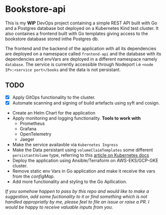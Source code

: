 # Bookstore-api

This is my **WIP** DevOps project containing a simple REST API built with Go and a Postgres database bot deployed on a Kubernetes Kind test cluster. It also containes a frontend built with Go templates giving access to the bookstore database stored inthe Postgres db.

The frontend and the backend of the application with all its dependencies are deployed on a namespace called `frontend-api` and the database with its dependencies and envVars are deployed in a different namespace namely `database`. The service is currently accessible through Nodeport i.e `<node IP>:<service port>/books` and the data is not persistant.

## TODO

- [x] Apply GitOps functionality to the cluster. 
- [x] Automate scanning and signing of build artefacts using syft and cosign. 
- Create an Helm Chart for the application
- Apply monitoring and logging functionality.
    **Tools to work with**
    - Prometheus
    - Grafana
    - OpenTelemetry
    - Jaeger
- Make the service availavble via `Kubernetes Ingress`
- Make the Data persistant using `volumeClaimTemplates` some different `persistantVolume` type, referring to this [article on Kubernetes docs](https://kubernetes.io/docs/tasks/run-application/run-replicated-stateful-application/)
- Deploy the application using Ansible/Terraform on AWS-EKS/GCP-GKE cluster.
- Remove static env Vars in Go application and make it receive the vars from the *configMap*.
- Add more functionality and styling to the Go Apllication.


*If you somehow happen to pass by this repo and would like to make a suggestion, add some fuctionality to it or find something which is not handled appropriatly by me, please feel to file an issue or raise a PR. I would be happy to receive valuable inputs from you.*